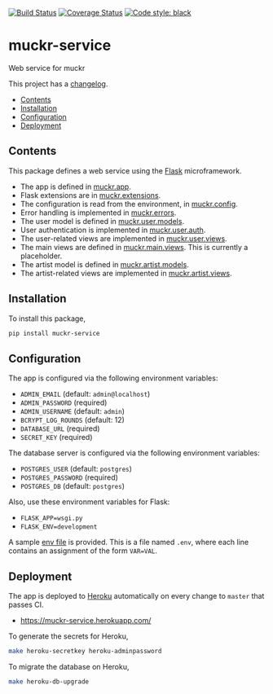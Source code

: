 [![Build Status](https://img.shields.io/travis/cjolowicz/muckr-service.svg?style=flat-square)](https://travis-ci.org/cjolowicz/muckr-service)
[![Coverage Status](https://img.shields.io/coveralls/cjolowicz/muckr-service.svg?style=flat-square)](https://coveralls.io/github/cjolowicz/muckr-service?branch=master)
[![Code style: black](https://img.shields.io/badge/code%20style-black-000000.svg?style=flat-square)](https://github.com/ambv/black)

# muckr-service

Web service for muckr

This project has a [changelog](CHANGELOG.md).

- [Contents](#contents)
- [Installation](#installation)
- [Configuration](#configuration)
- [Deployment](#deployment)

## Contents

This package defines a web service using the
[Flask](http://flask.pocoo.org/) microframework.

- The app is defined in [muckr.app](muckr/app.py).
- Flask extensions are in [muckr.extensions](muckr/extensions.py).
- The configuration is read from the environment, in
  [muckr.config](muckr/config.py).
- Error handling is implemented in [muckr.errors](muckr/errors.py).
- The user model is defined in
  [muckr.user.models](muckr/user/models.py).
- User authentication is implemented in
  [muckr.user.auth](muckr/user/auth.py).
- The user-related views are implemented in
  [muckr.user.views](muckr/user/views.py).
- The main views are defined in
  [muckr.main.views](muckr/main/views.py). This is currently a
  placeholder.
- The artist model is defined in
  [muckr.artist.models](muckr/artist/models.py).
- The artist-related views are implemented in
  [muckr.artist.views](muckr/artist/views.py).

## Installation

To install this package,

```sh
pip install muckr-service
```

## Configuration

The app is configured via the following environment variables:

- `ADMIN_EMAIL` (default: `admin@localhost`)
- `ADMIN_PASSWORD` (required)
- `ADMIN_USERNAME` (default: `admin`)
- `BCRYPT_LOG_ROUNDS` (default: 12)
- `DATABASE_URL` (required)
- `SECRET_KEY` (required)

The database server is configured via the following environment variables:

- `POSTGRES_USER` (default: `postgres`)
- `POSTGRES_PASSWORD` (required)
- `POSTGRES_DB` (default: `postgres`)

Also, use these environment variables for Flask:

- `FLASK_APP=wsgi.py`
- `FLASK_ENV=development`

A sample [env file](.env.sample) is provided. This is a file named
`.env`, where each line contains an assignment of the form `VAR=VAL`.

## Deployment

The app is deployed to [Heroku](https://heroku.com) automatically on
every change to `master` that passes CI.

- https://muckr-service.herokuapp.com/

To generate the secrets for Heroku,

```sh
make heroku-secretkey heroku-adminpassword
```

To migrate the database on Heroku,

```sh
make heroku-db-upgrade
```
